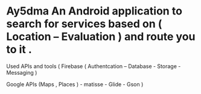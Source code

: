 # Ay5dma   An Android application to search for services based on  ( Location – Evaluation ) and route you to it .
Used APIs and tools 
( Firebase ( Authentcation – Database  - Storage  - Messaging   )

  Google APIs (Maps , Places ) - matisse - Glide - Gson  )
